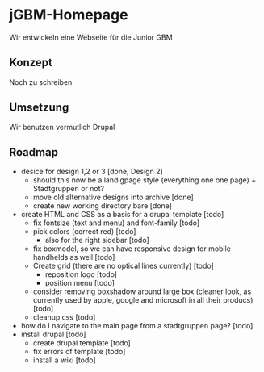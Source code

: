 # jGBM-Homepage
Wir entwickeln eine Webseite für die Junior GBM

## Konzept
Noch zu schreiben

## Umsetzung
Wir benutzen vermutlich Drupal

## Roadmap
- desice for design 1,2 or 3 [done, Design 2]
  - should this now be a landigpage style (everything one one page) + Stadtgruppen or not?
  - move old alternative designs into archive [done] 
  - create new working directory bare [done]
- create HTML and CSS as a basis for a drupal template [todo]
  - fix fontsize (text and menu) and font-family [todo]
  - pick colors (correct red) [todo]
    - also for the right sidebar [todo]
  - fix boxmodel, so we can have responsive design for mobile handhelds as well [todo]
  - Create grid (there are no optical lines currently) [todo]
    - reposition logo  [todo]
    - position menu [todo]
  - consider removing boxshadow around large box (cleaner look, as currently used by apple, google and microsoft in all their producs) [todo]
  - cleanup css [todo]
- how do I navigate to the main page from a stadtgruppen page? [todo]
- install drupal [todo]
  - create drupal template [todo]
  - fix errors of template [todo]
  - install a wiki [todo]



